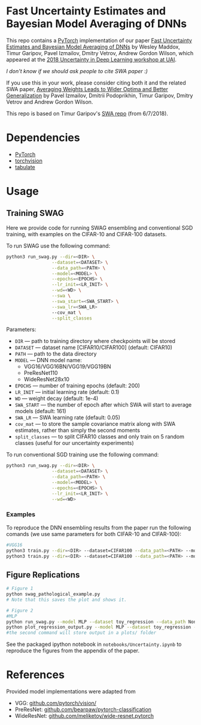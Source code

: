# Fast Uncertainty Estimates and Bayesian Model Averaging of DNNs

This repo contains a [PyTorch](https://pytorch.org) implementation of our paper [Fast Uncertainty Estimates and Bayesian Model Averaging of DNNs]()
by Wesley Maddox, Timur Garipov, Pavel Izmailov, Dmitry Vetrov, Andrew Gordon Wilson,
which appeared at the [2018 Uncertainty in Deep Learning workshop at UAI](https://sites.google.com/view/udl2018/home?authuser=0).


*I don't know if we should ask people to cite SWA paper :)*


If you use this in your work, please consider citing both it and the related SWA paper, [Averaging Weights Leads to Wider Optima and Better Generalization](https://arxiv.org/abs/1803.05407)
by Pavel Izmailov, Dmitrii Podoprikhin, Timur Garipov, Dmitry Vetrov and Andrew Gordon Wilson.

This repo is based on Timur Garipov's [SWA repo](https://github.com/timgaripov/swa) (from 6/7/2018).

# Dependencies
* [PyTorch](http://pytorch.org/)
* [torchvision](https://github.com/pytorch/vision/)
* [tabulate](https://pypi.python.org/pypi/tabulate/)

# Usage

## Training SWAG

Here we provide code for running SWAG ensembling and conventional SGD training, with examples on the CIFAR-10 and CIFAR-100 datasets.

To run SWAG use the following command:

```bash
python3 run_swag.py --dir=<DIR> \
                 --dataset=<DATASET> \
                 --data_path=<PATH> \
                 --model=<MODEL> \
                 --epochs=<EPOCHS> \
                 --lr_init=<LR_INIT> \
                 --wd=<WD> \
                 --swa \
                 --swa_start=<SWA_START> \
                 --swa_lr=<SWA_LR>
                 --cov_mat \
                 --split_classes
```

Parameters:

* ```DIR``` &mdash; path to training directory where checkpoints will be stored
* ```DATASET``` &mdash; dataset name [CIFAR10/CIFAR100] (default: CIFAR10)
* ```PATH``` &mdash; path to the data directory
* ```MODEL``` &mdash; DNN model name:
    - VGG16/VGG16BN/VGG19/VGG19BN
    - PreResNet110
    - WideResNet28x10
* ```EPOCHS``` &mdash; number of training epochs (default: 200)
* ```LR_INIT``` &mdash; initial learning rate (default: 0.1)
* ```WD``` &mdash; weight decay (default: 1e-4)
* ```SWA_START``` &mdash; the number of epoch after which SWA will start to average models (default: 161)
* ```SWA_LR``` &mdash; SWA learning rate (default: 0.05)
* ```cov_mat``` &mdash; to store the sample covariance matrix along with SWA estimates, rather than simply the second moments
* ```split_classes``` &mdash; to split CIFAR10 classes and only train on 5 random classes (useful for our uncertainty experiments)


To run conventional SGD training use the following command:
```bash
python3 run_swag.py --dir=<DIR> \
                 --dataset=<DATASET> \
                 --data_path=<PATH> \
                 --model=<MODEL> \
                 --epochs=<EPOCHS> \
                 --lr_init=<LR_INIT> \
                 --wd=<WD> 
```

### Examples

To reproduce the DNN ensembling results from the paper run the following comands (we use same parameters for both CIFAR-10 and CIFAR-100):
```bash
#VGG16
python3 train.py --dir=<DIR> --dataset=CIFAR100 --data_path=<PATH> --model=VGG16 --epochs=300 --lr_init=0.05 --wd=5e-4 # SGD
python3 train.py --dir=<DIR> --dataset=CIFAR100 --data_path=<PATH> --model=VGG16 --epochs=300 --lr_init=0.05 --wd=5e-4 --swa --swa_start=161 --swa_lr=0.01 # SWA 1.5 Budgets
```

## Figure Replications


```bash
# Figure 1
python swag_pathological_example.py
# Note that this saves the plot and shows it.

# Figure 2
#MLP
python run_swag.py --model MLP --dataset toy_regression --data_path None --dir swa_exps/regression_1 --batch_size 20 --epochs 300 --swa --cov_mat --loss MSE --lr_init 0.001 --use_test --no_schedule
python plot_regression_output.py --model MLP --dataset toy_regression --data_path None --dir swa_exps/regression_1 --batch_size 20 --epoch 300 --swa --use_test --cov_mat
#the second command will store output in a plots/ folder
```

See the packaged ipython notebook in `notebooks/Uncertainty.ipynb` to reproduce the figures from the appendix of the paper.

# References
 
 Provided model implementations were adapted from
 * VGG: [github.com/pytorch/vision/](https://github.com/pytorch/vision/)
 * PreResNet: [github.com/bearpaw/pytorch-classification](https://github.com/bearpaw/pytorch-classification)
 * WideResNet: [github.com/meliketoy/wide-resnet.pytorch](https://github.com/meliketoy/wide-resnet.pytorch)

